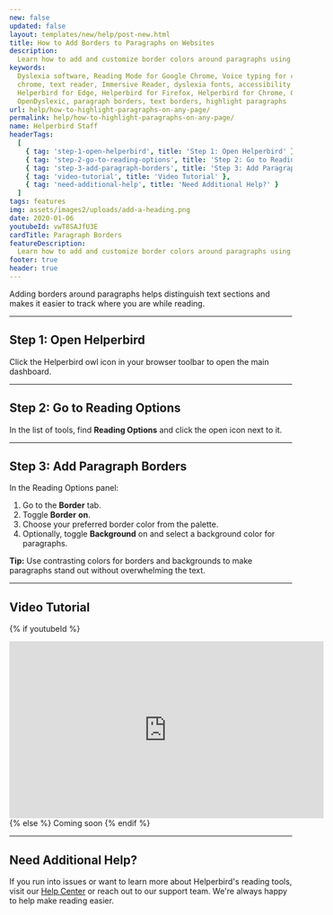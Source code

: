 ```yaml
---
new: false
updated: false
layout: templates/new/help/post-new.html
title: How to Add Borders to Paragraphs on Websites
description:
  Learn how to add and customize border colors around paragraphs using Helperbird for enhanced text visibility.
keywords:
  Dyslexia software, Reading Mode for Google Chrome, Voice typing for chrome, Text to speech for
  chrome, text reader, Immersive Reader, dyslexia fonts, accessibility software, dyslexia software,
  Helperbird for Edge, Helperbird for Firefox, Helperbird for Chrome, Opendyslexic for Chrome,
  OpenDyslexic, paragraph borders, text borders, highlight paragraphs
url: help/how-to-highlight-paragraphs-on-any-page/
permalink: help/how-to-highlight-paragraphs-on-any-page/
name: Helperbird Staff
headerTags:
  [
    { tag: 'step-1-open-helperbird', title: 'Step 1: Open Helperbird' },
    { tag: 'step-2-go-to-reading-options', title: 'Step 2: Go to Reading Options' },
    { tag: 'step-3-add-paragraph-borders', title: 'Step 3: Add Paragraph Borders' },
    { tag: 'video-tutorial', title: 'Video Tutorial' },
    { tag: 'need-additional-help', title: 'Need Additional Help?' }
  ]
tags: features
img: assets/images2/uploads/add-a-heading.png
date: 2020-01-06
youtubeId: vwT8SAJfU3E
cardTitle: Paragraph Borders
featureDescription:
  Learn how to add and customize border colors around paragraphs using Helperbird for enhanced text visibility.
footer: true
header: true
---
```


Adding borders around paragraphs helps distinguish text sections and makes it easier to track where you are while reading.

---

## Step 1: Open Helperbird

Click the Helperbird owl icon in your browser toolbar to open the main dashboard.

---

## Step 2: Go to Reading Options

In the list of tools, find **Reading Options** and click the open icon next to it.

---

## Step 3: Add Paragraph Borders

In the Reading Options panel:
1. Go to the **Border** tab.
2. Toggle **Border** **on**.
3. Choose your preferred border color from the palette.
4. Optionally, toggle **Background** on and select a background color for paragraphs.


**Tip:** Use contrasting colors for borders and backgrounds to make paragraphs stand out without overwhelming the text.

---

## Video Tutorial

{% if youtubeId %}
<iframe width="560" height="315" class="aspect-square rounded-2xl mb-8 mt-8" src="https://www.youtube-nocookie.com/embed/{{ youtubeId }}?si=6BtkhydcpJ8UFQ_l" title="YouTube video player" frameborder="0" allow="accelerometer; autoplay; clipboard-write; encrypted-media; gyroscope; picture-in-picture; web-share" allowfullscreen></iframe>
{% else %}
Coming soon
{% endif %}

---

## Need Additional Help?

If you run into issues or want to learn more about Helperbird's reading tools, visit our [Help Center](https://www.helperbird.com/help) or reach out to our support team. We're always happy to help make reading easier.
